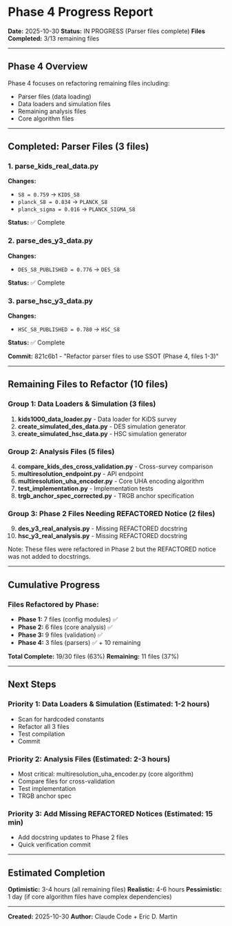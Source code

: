 # Phase 4 Progress Report

**Date:** 2025-10-30
**Status:** IN PROGRESS (Parser files complete)
**Files Completed:** 3/13 remaining files

---

## Phase 4 Overview

Phase 4 focuses on refactoring remaining files including:
- Parser files (data loading)
- Data loaders and simulation files
- Remaining analysis files
- Core algorithm files

---

## Completed: Parser Files (3 files)

### 1. parse_kids_real_data.py
**Changes:**
- `S8 = 0.759` → `KIDS_S8`
- `planck_S8 = 0.834` → `PLANCK_S8`
- `planck_sigma = 0.016` → `PLANCK_SIGMA_S8`

**Status:** ✅ Complete

### 2. parse_des_y3_data.py
**Changes:**
- `DES_S8_PUBLISHED = 0.776` → `DES_S8`

**Status:** ✅ Complete

### 3. parse_hsc_y3_data.py
**Changes:**
- `HSC_S8_PUBLISHED = 0.780` → `HSC_S8`

**Status:** ✅ Complete

**Commit:** 821c6b1 - "Refactor parser files to use SSOT (Phase 4, files 1-3)"

---

## Remaining Files to Refactor (10 files)

### Group 1: Data Loaders & Simulation (3 files)
1. **kids1000_data_loader.py** - Data loader for KiDS survey
2. **create_simulated_des_data.py** - DES simulation generator
3. **create_simulated_hsc_data.py** - HSC simulation generator

### Group 2: Analysis Files (5 files)
4. **compare_kids_des_cross_validation.py** - Cross-survey comparison
5. **multiresolution_endpoint.py** - API endpoint
6. **multiresolution_uha_encoder.py** - Core UHA encoding algorithm
7. **test_implementation.py** - Implementation tests
8. **trgb_anchor_spec_corrected.py** - TRGB anchor specification

### Group 3: Phase 2 Files Needing REFACTORED Notice (2 files)
9. **des_y3_real_analysis.py** - Missing REFACTORED docstring
10. **hsc_y3_real_analysis.py** - Missing REFACTORED docstring

Note: These files were refactored in Phase 2 but the REFACTORED notice was not added to docstrings.

---

## Cumulative Progress

### Files Refactored by Phase:
- **Phase 1:** 7 files (config modules) ✅
- **Phase 2:** 6 files (core analysis) ✅
- **Phase 3:** 9 files (validation) ✅
- **Phase 4:** 3 files (parsers) ✅ + 10 remaining

**Total Complete:** 19/30 files (63%)
**Remaining:** 11 files (37%)

---

## Next Steps

### Priority 1: Data Loaders & Simulation (Estimated: 1-2 hours)
- Scan for hardcoded constants
- Refactor all 3 files
- Test compilation
- Commit

### Priority 2: Analysis Files (Estimated: 2-3 hours)
- Most critical: multiresolution_uha_encoder.py (core algorithm)
- Compare files for cross-validation
- Test implementation
- TRGB anchor spec

### Priority 3: Add Missing REFACTORED Notices (Estimated: 15 min)
- Add docstring updates to Phase 2 files
- Quick verification commit

---

## Estimated Completion

**Optimistic:** 3-4 hours (all remaining files)
**Realistic:** 4-6 hours
**Pessimistic:** 1 day (if core algorithm files have complex dependencies)

---

**Created:** 2025-10-30
**Author:** Claude Code + Eric D. Martin
